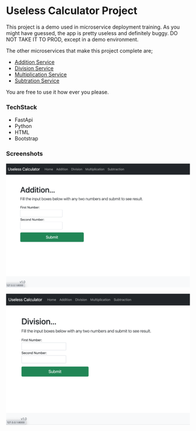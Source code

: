 # Useless Calculator Project

This project is a demo used in microservice deployment training. As you might have guessed, the app is pretty useless and definitely buggy. 
DO NOT TAKE IT TO PROD, except in a demo environment.

The other microservices that make this project complete are;
- [Addition Service](https://github.com/solvedevops/addition-service)
- [Division Service](https://github.com/solvedevops/division-service)
- [Multiplication Service](https://github.com/solvedevops/multiplication-service)
- [Subtration Service](https://github.com/solvedevops/subtraction-service)

You are free to use it how ever you please.

### TechStack
- FastApi
- Python
- HTML
- Bootstrap

###  Screenshots

![Addition Screenshot](templates/static/images/addition.png)


![Division Screenshot](templates/static/images/division.png)
